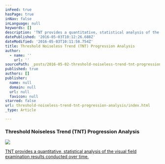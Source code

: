```yaml
---
inFeed: true
hasPage: true
inNav: false
inLanguage: null
keywords: []
description: 'TNT provides a quantitative, statistical analysis of the visual field examination results conducted over time.'
datePublished: '2016-05-03T10:12:26.688Z'
dateModified: '2016-05-03T10:11:58.754Z'
title: Threshold Noiseless Trend (TNT) Progression Analysis
author:
  - name: ''
    url: ''
sourcePath: _posts/2016-05-02-threshold-noiseless-trend-tnt-progression-analysis.md
published: true
authors: []
publisher:
  name: null
  domain: null
  url: null
  favicon: null
starred: false
url: threshold-noiseless-trend-tnt-progression-analysis/index.html
_type: Article

---
```

### Threshold Noiseless Trend (TNT) Progression Analysis
![](https://the-grid-user-content.s3-us-west-2.amazonaws.com/de04b568-d4cc-44af-9c13-8707a41f7a64.jpg)

[TNT provides a quantitative, statistical analysis of the visual field examination results conducted over time.][0]

[0]: http://www.oculus.de/en/products/perimetry/centerfield-2/perimetry-software/threshold-noiseless-trend-tnt-progression-analysis/#produkte_navi